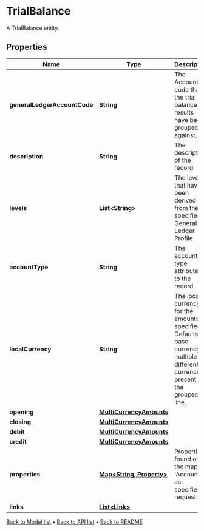 

# TrialBalance

A TrialBalance entity.

## Properties

| Name | Type | Description | Notes |
|------------ | ------------- | ------------- | -------------|
|**generalLedgerAccountCode** | **String** | The Account code that the trial balance results have been grouped against. |  |
|**description** | **String** | The description of the record. |  [optional] |
|**levels** | **List&lt;String&gt;** | The levels that have been derived from the specified General Ledger Profile. |  |
|**accountType** | **String** | The account type attributed to the record. |  |
|**localCurrency** | **String** | The local currency for the amounts specified. Defaults to base currency if multiple different currencies present in the grouped line. |  |
|**opening** | [**MultiCurrencyAmounts**](MultiCurrencyAmounts.md) |  |  |
|**closing** | [**MultiCurrencyAmounts**](MultiCurrencyAmounts.md) |  |  |
|**debit** | [**MultiCurrencyAmounts**](MultiCurrencyAmounts.md) |  |  |
|**credit** | [**MultiCurrencyAmounts**](MultiCurrencyAmounts.md) |  |  |
|**properties** | [**Map&lt;String, Property&gt;**](Property.md) | Properties found on the mapped &#39;Account&#39;, as specified in request. |  [optional] |
|**links** | [**List&lt;Link&gt;**](Link.md) |  |  [optional] |



[Back to Model list](../README.md#documentation-for-models) &#8226; [Back to API list](../README.md#documentation-for-api-endpoints) &#8226; [Back to README](../README.md)


